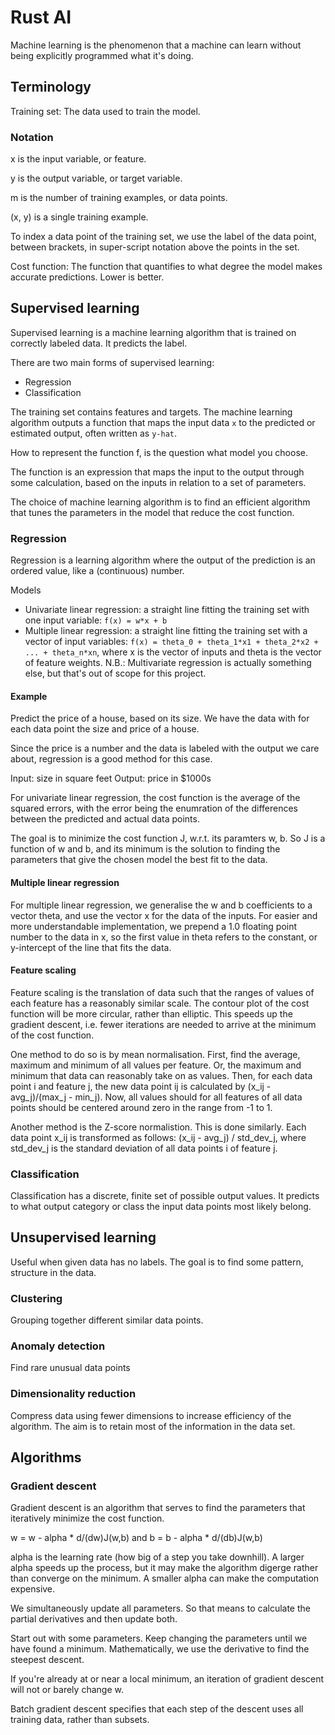 # Rust AI

Machine learning is the phenomenon that a machine can learn without being explicitly programmed what it's doing.

## Terminology

Training set:
The data used to train the model.

### Notation

x is the input variable, or feature.

y is the output variable, or target variable.

m is the number of training examples, or data points.

(x, y) is a single training example.

To index a data point of the training set, we use the label of the data point, between brackets, in super-script notation above the points in the set.

Cost function:
The function that quantifies to what degree the model makes accurate predictions. Lower is better.

## Supervised learning

Supervised learning is a machine learning algorithm that is trained on correctly labeled data. It predicts the label.

There are two main forms of supervised learning:
- Regression
- Classification

The training set contains features and targets. The machine learning algorithm outputs a function that maps the input data `x` to the predicted or estimated output, often written as `y-hat`.

How to represent the function f, is the question what model you choose. 

The function is an expression that maps the input to the output through some calculation, based on the inputs in relation to a set of parameters.

The choice of machine learning algorithm is to find an efficient algorithm that tunes the parameters in the model that reduce the cost function.


### Regression 

Regression is a learning algorithm where the output of the prediction is an ordered value, like a (continuous) number. 

Models
- Univariate linear regression: a straight line fitting the training set with one input variable: `f(x) = w*x + b`
- Multiple linear regression: a straight line fitting the training set with a vector of input variables: `f(x) = theta_0 + theta_1*x1 + theta_2*x2 + ... + theta_n*xn`, where x is the vector of inputs and theta is the vector of feature weights.
N.B.: Multivariate regression is actually something else, but that's out of scope for this project.

#### Example

Predict the price of a house, based on its size. We have the data with for each data point the size and price of a house. 

Since the price is a number and the data is labeled with the output we care about, regression is a good method for this case.

Input: size in square feet
Output: price in $1000s

For univariate linear regression, the cost function is the average of the squared errors, with the error being the enumration of the differences between the predicted and actual data points.

The goal is to minimize the cost function J, w.r.t. its paramters w, b. So J is a function of w and b, and its minimum is the solution to finding the parameters that give the chosen model the best fit to the data.

#### Multiple linear regression

For multiple linear regression, we generalise the w and b coefficients to a vector theta, and use the vector x for the data of the inputs. For easier and more understandable implementation, we prepend a 1.0 floating point number to the data in x, so the first value in theta refers to the constant, or y-intercept of the line that fits the data.

#### Feature scaling

Feature scaling is the translation of data such that the ranges of values of each feature has a reasonably similar scale. The contour plot of the cost function will be more circular, rather than elliptic. This speeds up the gradient descent, i.e. fewer iterations are needed to arrive at the minimum of the cost function.

One method to do so is by mean normalisation. First, find the average, maximum and minimum of all values per feature. Or, the maximum and minimum that data can reasonably take on as values. Then, for each data point i and feature j, the new data point ij is calculated by (x_ij - avg_j)/(max_j - min_j). Now, all values should for all features of all data points should be centered around zero in the range from -1 to 1.

Another method is the Z-score normalistion. This is done similarly. Each data point x_ij is transformed as follows: (x_ij - avg_j) / std_dev_j, where std_dev_j is the standard deviation of all data points i of feature j.

### Classification

Classification has a discrete, finite set of possible output values. It predicts to what output category or class the input data points most likely belong.

## Unsupervised learning

Useful when given data has no labels. The goal is to find some pattern, structure in the data.

### Clustering

Grouping together different similar data points.

### Anomaly detection

Find rare unusual data points

### Dimensionality reduction

Compress data using fewer dimensions to increase efficiency of the algorithm. The aim is to retain most of the information in the data set.

## Algorithms

### Gradient descent

Gradient descent is an algorithm that serves to find the parameters that iteratively minimize the cost function.

w = w - alpha * d/(dw)J(w,b)
and 
b = b - alpha * d/(db)J(w,b)

alpha is the learning rate (how big of a step you take downhill). A larger alpha speeds up the process, but it may make the algorithm digerge rather than converge on the minimum. A smaller alpha can make the computation expensive.

We simultaneously update all parameters. So that means to calculate the partial derivatives and then update both. 

Start out with some parameters. Keep changing the parameters until we have found a minimum. Mathematically, we use the derivative to find the steepest descent.

If you're already at or near a local minimum, an iteration of gradient descent will not or barely change w.

Batch gradient descent specifies that each step of the descent uses all training data, rather than subsets.

